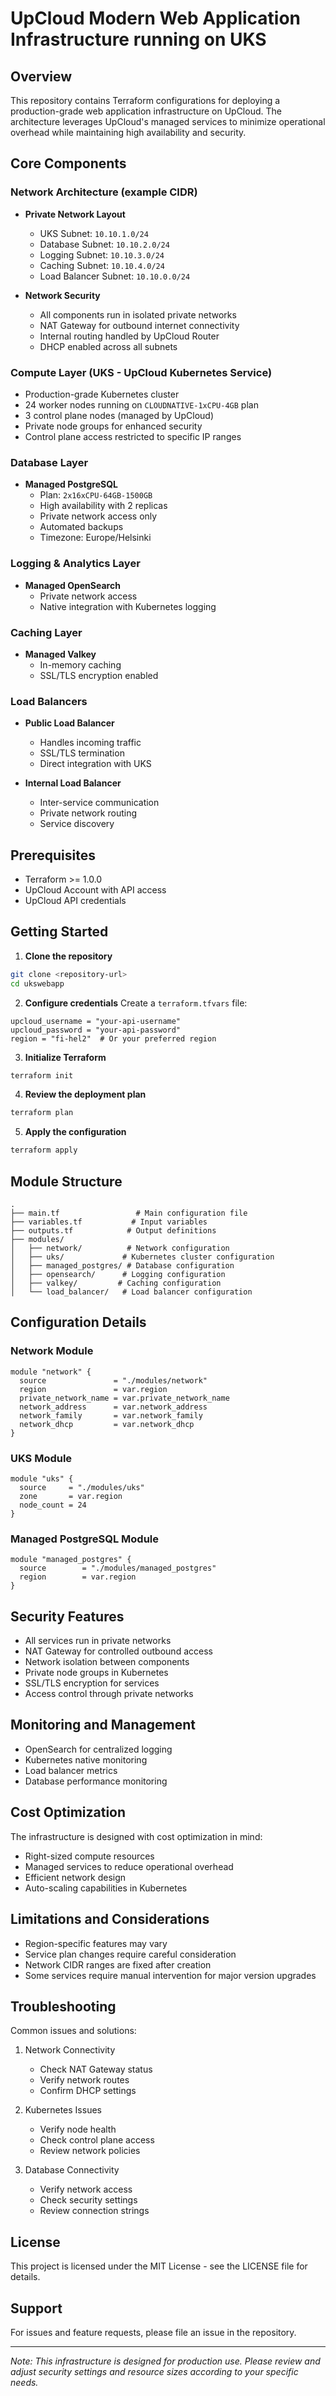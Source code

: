# UpCloud Modern Web Application Infrastructure running on UKS

## Overview

This repository contains Terraform configurations for deploying a production-grade web application infrastructure on UpCloud. The architecture leverages UpCloud's managed services to minimize operational overhead while maintaining high availability and security.

## Core Components

### Network Architecture (example CIDR)
- **Private Network Layout**
  - UKS Subnet: `10.10.1.0/24`
  - Database Subnet: `10.10.2.0/24`
  - Logging Subnet: `10.10.3.0/24`
  - Caching Subnet: `10.10.4.0/24`
  - Load Balancer Subnet: `10.10.0.0/24`

- **Network Security**
  - All components run in isolated private networks
  - NAT Gateway for outbound internet connectivity
  - Internal routing handled by UpCloud Router
  - DHCP enabled across all subnets

### Compute Layer (UKS - UpCloud Kubernetes Service)
- Production-grade Kubernetes cluster
- 24 worker nodes running on `CLOUDNATIVE-1xCPU-4GB` plan
- 3 control plane nodes (managed by UpCloud)
- Private node groups for enhanced security
- Control plane access restricted to specific IP ranges

### Database Layer
- **Managed PostgreSQL**
  - Plan: `2x16xCPU-64GB-1500GB`
  - High availability with 2 replicas
  - Private network access only
  - Automated backups
  - Timezone: Europe/Helsinki

### Logging & Analytics Layer
- **Managed OpenSearch**
  - Private network access
  - Native integration with Kubernetes logging

### Caching Layer
- **Managed Valkey**
  - In-memory caching
  - SSL/TLS encryption enabled

### Load Balancers
- **Public Load Balancer**
  - Handles incoming traffic
  - SSL/TLS termination
  - Direct integration with UKS

- **Internal Load Balancer**
  - Inter-service communication
  - Private network routing
  - Service discovery

## Prerequisites

- Terraform >= 1.0.0
- UpCloud Account with API access
- UpCloud API credentials

## Getting Started

1. **Clone the repository**
```bash
git clone <repository-url>
cd ukswebapp
```

2. **Configure credentials**
Create a `terraform.tfvars` file:
```hcl
upcloud_username = "your-api-username"
upcloud_password = "your-api-password"
region = "fi-hel2"  # Or your preferred region
```

3. **Initialize Terraform**
```bash
terraform init
```

4. **Review the deployment plan**
```bash
terraform plan
```

5. **Apply the configuration**
```bash
terraform apply
```

## Module Structure

```
.
├── main.tf                 # Main configuration file
├── variables.tf           # Input variables
├── outputs.tf            # Output definitions
├── modules/
│   ├── network/          # Network configuration
│   ├── uks/             # Kubernetes cluster configuration
│   ├── managed_postgres/ # Database configuration
│   ├── opensearch/      # Logging configuration
│   ├── valkey/         # Caching configuration
│   └── load_balancer/   # Load balancer configuration
```

## Configuration Details

### Network Module
```hcl
module "network" {
  source               = "./modules/network"
  region               = var.region
  private_network_name = var.private_network_name
  network_address      = var.network_address
  network_family       = var.network_family
  network_dhcp         = var.network_dhcp
}
```

### UKS Module
```hcl
module "uks" {
  source     = "./modules/uks"
  zone       = var.region
  node_count = 24
}
```

### Managed PostgreSQL Module
```hcl
module "managed_postgres" {
  source        = "./modules/managed_postgres"
  region        = var.region
}
```

## Security Features

- All services run in private networks
- NAT Gateway for controlled outbound access
- Network isolation between components
- Private node groups in Kubernetes
- SSL/TLS encryption for services
- Access control through private networks

## Monitoring and Management

- OpenSearch for centralized logging
- Kubernetes native monitoring
- Load balancer metrics
- Database performance monitoring

## Cost Optimization

The infrastructure is designed with cost optimization in mind:
- Right-sized compute resources
- Managed services to reduce operational overhead
- Efficient network design
- Auto-scaling capabilities in Kubernetes

## Limitations and Considerations

- Region-specific features may vary
- Service plan changes require careful consideration
- Network CIDR ranges are fixed after creation
- Some services require manual intervention for major version upgrades

## Troubleshooting

Common issues and solutions:
1. Network Connectivity
   - Check NAT Gateway status
   - Verify network routes
   - Confirm DHCP settings

2. Kubernetes Issues
   - Verify node health
   - Check control plane access
   - Review network policies

3. Database Connectivity
   - Verify network access
   - Check security settings
   - Review connection strings


## License

This project is licensed under the MIT License - see the LICENSE file for details.

## Support

For issues and feature requests, please file an issue in the repository.

---

*Note: This infrastructure is designed for production use. Please review and adjust security settings and resource sizes according to your specific needs.*
